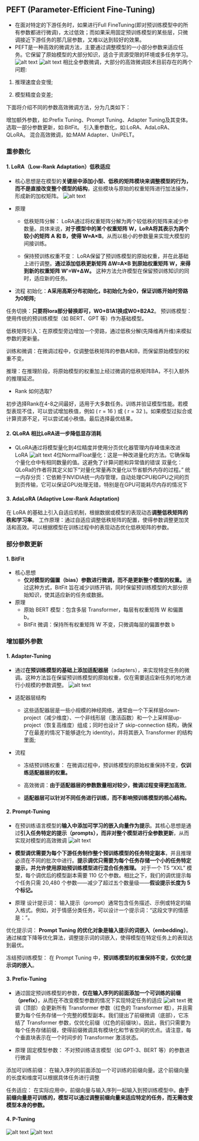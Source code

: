 ## PEFT (Parameter-Efficient Fine-Tuning) 
- 在面对特定的下游任务时，如果进行Full FineTuning(即对预训练模型中的所有参数都进行微调)，太过低效；而如果采用固定预训练模型的某些层，只微调接近下游任务的那几层参数，又难以达到较好的效果。
- PEFT是一种高效的微调方法，主要通过调整模型的一小部分参数来适应任务。它保留了原始模型的大部分知识，适合于资源受限的环境或多任务学习。
![alt text](figures3/image.png)
![alt text](figures3/image-1.png)
相比全参数微调，大部分的高效微调技术目前存在的两个问题:

1. 推理速度会变慢;

2. 模型精度会变差;

下面将介绍不同的参数高效微调方法，分为几类如下：

增加额外参数，如:Prefix Tuning、Prompt Tuning、Adapter Tuning及其变体。
选取一部分参数更新，如:BitFit。
引入重参数化，如:LoRA、AdaLoRA、QLoRA。
混合高效微调，如:MAM Adapter、UniPELT。

### 重参数化
#### 1. LoRA（Low-Rank Adaptation）低秩适应
- 核心思想是在模型的**关键层中添加小型、低秩的矩阵模块来调整模型的行为，而不是直接改变整个模型的结构**，这些模块与原始的权重矩阵进行加法操作，形成新的加权矩阵。
![alt text](figures3/image-2.png)
- 原理
    - 低秩矩阵分解： LoRA通过将权重矩阵分解为两个较低秩的矩阵来减少参数量。具体来说，**对于模型中的某个权重矩阵 W，LoRA将其表示为两个较小的矩阵 A 和 B，使得 W≈A×B**。从而以极小的参数量来实现大模型的间接训练。

    - 保持预训练权重不变： LoRA保留了预训练模型的原始权重，并在此基础上进行调整。**通过添加低秩更新矩阵 ΔW=A×B 到原始权重矩阵 W，来得到新的权重矩阵 W′=W+ΔW。** 这种方法允许模型在保留预训练知识的同时，适应新的任务。

- 流程
初始化：**A采用高斯分布初始化，B初始化为全0，保证训练开始时旁路为0矩阵;**

任务切换：**只要将lora部分替换即可，W0+B1A1换成W0+B2A2**。
预训练模型：使用传统的预训练模型（如 BERT、GPT 等）作为基础模型。

低秩矩阵引入：在原模型旁边增加一个旁路，通过低秩分解(先降维再升维)来模拟参数的更新量。

训练和微调：在微调过程中，仅调整低秩矩阵的参数A和B，而保留原始模型的权重不变。

推理：在推理阶段，将原始模型的权重加上经过微调的低秩矩阵BA，不引入额外的推理延迟。

- Rank 如何选取?

初步选择Rank在4-8之间最好，适用于大多数任务。训练并验证模型性能。若模型表现不佳，可以尝试增加秩值，例如 ( r = 16 ) 或 ( r = 32 )。如果模型过拟合或计算资源不足，可以尝试减小秩值。最后选择最优结果。

#### 2. QLoRA 相比LoRA进一步降低显存消耗
- QLoRA通过将模型量化到4位精度并使用分页优化器管理内存峰值来改进LoRA
![alt text](figures3/image-3.png)
4位NormalFloat量化：这是一种改进量化的方法。它确保每个量化仓中有相同数量的值。这避免了计算问题和异常值的错误
双量化：QLoRa的作者将其定义如下“对量化常量再次量化以节省额外内存的过程。”
统一内存分页：它依赖于NVIDIA统一内存管理，自动处理CPU和GPU之间的页到页传输，它可以保证GPU处理无错，特别是在GPU可能耗尽内存的情况下

#### 3. AdaLoRA (Adaptive Low-Rank Adaptation)
在 LoRA 的基础上引入自适应机制，根据数据或模型的表现动态**调整低秩矩阵的秩和学习率**。
工作原理：通过自适应调整低秩矩阵的配置，使得参数调整更加灵活和高效。可以根据模型在训练过程中的表现动态优化低秩矩阵的参数。

### 部分参数更新
#### 1. BitFit
- 核心思想
    - **仅对模型的偏置（bias）参数进行微调，而不是更新整个模型的权重。** 通过这种方式，BitFit 旨在减少训练开销，同时保留预训练模型的大部分原始知识，使其适应新的任务或数据。
- 原理
    - 原始 BERT 模型：包含多层 Transformer，每层有权重矩阵 W 和偏置 b。
    - BitFit 微调：保持所有权重矩阵 W 不变，只微调每层的偏置参数 b


### 增加额外参数
#### 1. Adapter-Tuning
- 通过**在预训练模型的基础上添加适配器层**（adapters），来实现特定任务的微调。这种方法旨在保留预训练模型的原始权重，仅在需要适应新任务的地方进行小规模的参数调整。
![alt text](figures3/image-4.png)

- 适配器层结构
    - 这些适配器层是一些小规模的神经网络，通常由一个下采样层down-project（减少维度）、一个非线形层（激活函数）和一个上采样层up-project（恢复高维度）组成；同时也设计了 skip-connection 结构，确保了在最差的情况下能够退化为 identity)，并将其嵌入 Transformer 的结构里面;

- 流程
    - 冻结预训练权重： 在微调过程中，预训练模型的原始权重保持不变，**仅训练适配器层的权重。**

    - 高效微调：**由于适配器层的参数数量相对较少，微调过程变得更加高效**。
    
    - **适配器层可以针对不同任务进行训练，而不影响预训练模型的核心结构。**


#### 2. Prompt-Tuning
- 在预训练语言模型的**输入中添加可学习的嵌入向量作为提示**。其核心思想是通过**引入任务特定的提示（prompts），而非对整个模型进行全参数更新**，从而实现对模型的高效微调
![alt text](figures3/image-5.png)

- **模型调优需要为每个下游任务制作整个预训练模型的任务特定副本**，并且推理必须在不同的批次中进行。**提示调优只需要为每个任务存储一个小的任务特定提示，并允许使用原始预训练模型进行混合任务推理。** 对于一个 T5 “XXL” 模型，每个调优后的模型副本需要 110 亿个参数。相比之下，我们的调优提示每个任务只需 20,480 个参数——减少了超过五个数量级——**假设提示长度为 5 个标记。**

- 原理
设计提示词： 输入提示（prompt）通常包含任务描述、示例或特定的输入格式。例如，对于情感分类任务，可以设计一个提示词：“这段文字的情感是：”。

优化提示词： **Prompt Tuning 的优化对象是输入提示的词嵌入（embedding）**。通过梯度下降等优化算法，调整提示词的词嵌入，使得模型在特定任务上的表现达到最优。

冻结预训练模型： 在 Prompt Tuning 中，**预训练模型的权重保持不变，仅优化提示词的嵌入**。


#### 3. Prefix-Tuning
- 通过固定预训练模型的参数，**仅在输入序列的前面添加一个可训练的前缀（prefix）**，从而在不改变模型参数的情况下实现特定任务的适应
![alt text](figures3/image-6.png)
微调（顶部）会更新所有 Transformer 参数（红色的 Transformer 框），并且需要为每个任务存储一个完整的模型副本。我们提出了前缀微调（底部），它冻结了 Transformer 参数，仅优化前缀（红色的前缀块）。因此，我们只需要为每个任务存储前缀，使得前缀微调具有模块化和节省空间的优点。请注意，每个垂直块表示在一个时间步的 Transformer 激活状态。


- 原理
固定模型参数： 不对预训练语言模型（如 GPT-3、BERT 等）的参数进行微调

添加可训练前缀： 在输入序列的前面添加一个可训练的前缀向量。这个前缀向量的长度和维度可以根据具体任务进行调整

任务适应： 在实际应用中，前缀向量与输入序列一起输入到预训练模型中。**由于前缀向量是可训练的，模型可以通过调整前缀向量来适应特定的任务，而无需改变模型本身的参数。**


#### 4. P-Tuning
![alt text](figures3/image-7.png)
![alt text](figures3/image-8.png)